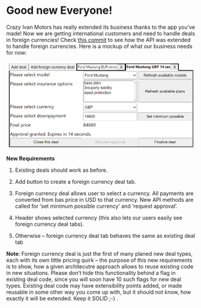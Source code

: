 # Good new Everyone!
Crazy Ivan Motors has really extended its business thanks to the app you've made! Now we are getting international customers and need to handle deals in foreign currencies! Check [this commit](https://github.com/IKoshelev/react-mobx-mvvm-showcase/commit/806b014a00aa383a337da7d01ffb2bf378f8731b) to see how the API was extended to handle foreign currencies.  Here is a mockup of what our business needs for now:

![](/requirments-sketches/9.png)

**New Requirements**
1.	Existing deals should work as before.

2.	Add button to create a foreign currency deal tab.

3.	Foreign currency deal allows user to select a currency. All payments are converted from bas price in USD to that currency. New API methods are called for ‘set minimum possible currency’ and ‘request approval’.

4.	Header shows selected currency (this also lets our users easily see foreign currency deal tabs).

5.	Otherwise – foreign currency deal tab behaves the same as existing deal tab

**Note**: Foreign currency deal is just the first of many planed new deal types, each with its own little pricing quirk – the purpose of this new requirements is to show, how a given architecutre approach allows to reuse existing code in new situations. Please don’t hide this functionality behind a flag in existing deal code, since you will soon have 10 such flags for new deal types. Existing deal code may have extensibility points added, or made reusable in some other way you come up with, but it should not know, how exactly it will be extended. Keep it SOLID ;-) .
